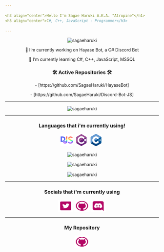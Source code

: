 ```yaml
---

<h3 align="center">Hello I'm Sagae Haruki A.K.A. "Atropine"</h1>
<h3 align="center">C#, C++, JavaScript - Programmer</h3>

---
```


<p align="center"> <img src="https://komarev.com/ghpvc/?username=sagaeharuki&label=Profile%20views&color=0902d1&style=flat" alt="sagaeharuki" /> </p>

<p align="center"> 🔭 I’m currently working on Hayase Bot, a C# Discord Bot</p>

<p align="center"> 🌱 I’m currently learning C#, C++, JavaScript, MSSQL</p>  

<h3 align="center">🛠  Active Repositories 🛠</h3>

<p align="center">- [https://github.com/SagaeHaruki/HayaseBot]</p>
<p align="center">- [https://github.com/SagaeHaruki/Discord-Bot-JS]</p>

---

<p align="center">
<p align="center"><img src="https://lanyard-profile-readme.vercel.app/api/817577444805836831?idleMessage="May%20The%20Code%20Be%20With%20you"&borderRadius=25px" alt="sagaeharuki" /></p>
</p>

---

<h3 align="center">Languages that i'm currently using!</h3>

<div align= "center" id="badges">
  <img src = "https://github.com/devicons/devicon/blob/master/icons/discordjs/discordjs-original.svg" title="DiscordJS" width="40" height="40"/>&nbsp;
  <img src = "https://github.com/devicons/devicon/blob/master/icons/csharp/csharp-original.svg" title="CSharp" width="40" height="40"/>&nbsp;
  <img src = "https://github.com/devicons/devicon/blob/master/icons/cplusplus/cplusplus-original.svg" title="CPlusPlus" width="40" height="40"/>&nbsp;
</div>

<div align= "center">
<p><img align="center" src="https://github-readme-streak-stats.herokuapp.com/?user=sagaeharuki&theme=gruvbox" alt="sagaeharuki" /></p>
<p><img align="center" src="https://github-readme-stats.vercel.app/api?username=sagaeharuki&show_icons=true&locale=en&theme=gruvbox" alt="sagaeharuki"/></p>
<p><img align="center" src="https://github-readme-stats.vercel.app/api/top-langs?username=sagaeharuki&show_icons=true&locale=en&layout=compact&theme=gruvbox" alt="sagaeharuki" /></p>
</div>

---

<h3 align="center">Socials that i'm currently using</h3>
<p align="center">
<a href="https://twitter.com/harukiisagae_" target = "blank"><img src="https://github.com/SagaeHaruki/Images/blob/main/twitter.svg" title="Twitter" width="50" height="40"/></a>
<a href="https://github.com/SagaeHaruki" target = "blank"><img src = "https://github.com/SagaeHaruki/Images/blob/main/github-original.svg" title="Github" width="50" height="40"/></a>
<a href="https://discord.com/users/817577444805836831" target = "blank"><img src = "https://github.com/SagaeHaruki/Images/blob/main/discord_icon.svg" title="Discord" width="50" height="40"/></a>
</p>

---

<h3 align = "center">My Repository</h3>
<p align = "center">
<a href="https://github.com/SagaeHaruki?tab=repositories" target = "blank"><img src = "https://github.com/SagaeHaruki/Images/blob/main/github-original.svg" title="Github" width="50" height="40"/></a>
</p>

